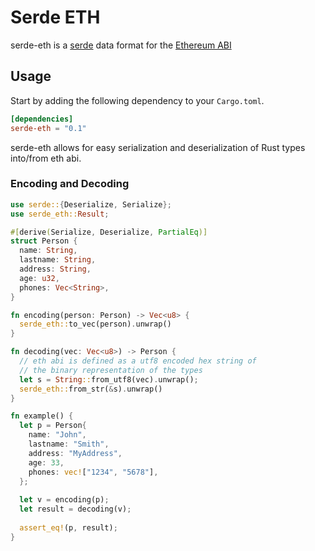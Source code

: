 # Serde ETH
serde-eth is a [serde](https://serde.rs) data format for the [Ethereum ABI](https://solidity.readthedocs.io/en/develop/abi-spec.html)

## Usage

Start by adding the following dependency to your `Cargo.toml`.

```toml
[dependencies]
serde-eth = "0.1"
```


serde-eth allows for easy serialization and deserialization of Rust types into/from eth abi.

### Encoding and Decoding

```rust
use serde::{Deserialize, Serialize};
use serde_eth::Result;

#[derive(Serialize, Deserialize, PartialEq)]
struct Person {
  name: String,
  lastname: String,
  address: String,
  age: u32,
  phones: Vec<String>,
}

fn encoding(person: Person) -> Vec<u8> {
  serde_eth::to_vec(person).unwrap()
}

fn decoding(vec: Vec<u8>) -> Person {
  // eth abi is defined as a utf8 encoded hex string of
  // the binary representation of the types
  let s = String::from_utf8(vec).unwrap();
  serde_eth::from_str(&s).unwrap()
}

fn example() {
  let p = Person{
    name: "John",
    lastname: "Smith",
    address: "MyAddress",
    age: 33,
    phones: vec!["1234", "5678"],
  };
  
  let v = encoding(p);
  let result = decoding(v);
  
  assert_eq!(p, result);
}
```
